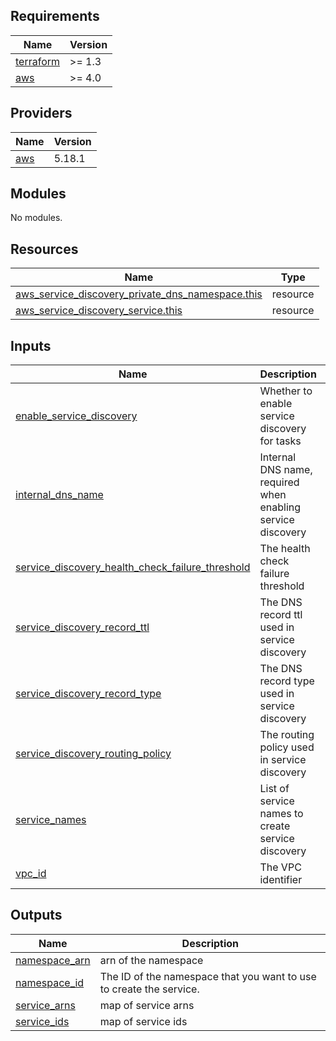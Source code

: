 <!-- BEGINNING OF PRE-COMMIT-TERRAFORM DOCS HOOK -->
## Requirements

| Name | Version |
|------|---------|
| <a name="requirement_terraform"></a> [terraform](#requirement\_terraform) | >= 1.3 |
| <a name="requirement_aws"></a> [aws](#requirement\_aws) | >= 4.0 |

## Providers

| Name | Version |
|------|---------|
| <a name="provider_aws"></a> [aws](#provider\_aws) | 5.18.1 |

## Modules

No modules.

## Resources

| Name | Type |
|------|------|
| [aws_service_discovery_private_dns_namespace.this](https://registry.terraform.io/providers/hashicorp/aws/latest/docs/resources/service_discovery_private_dns_namespace) | resource |
| [aws_service_discovery_service.this](https://registry.terraform.io/providers/hashicorp/aws/latest/docs/resources/service_discovery_service) | resource |

## Inputs

| Name | Description | Type | Default | Required |
|------|-------------|------|---------|:--------:|
| <a name="input_enable_service_discovery"></a> [enable\_service\_discovery](#input\_enable\_service\_discovery) | Whether to enable service discovery for tasks | `bool` | `true` | no |
| <a name="input_internal_dns_name"></a> [internal\_dns\_name](#input\_internal\_dns\_name) | Internal DNS name, required when enabling service discovery | `string` | `""` | no |
| <a name="input_service_discovery_health_check_failure_threshold"></a> [service\_discovery\_health\_check\_failure\_threshold](#input\_service\_discovery\_health\_check\_failure\_threshold) | The health check failure threshold | `number` | `1` | no |
| <a name="input_service_discovery_record_ttl"></a> [service\_discovery\_record\_ttl](#input\_service\_discovery\_record\_ttl) | The DNS record ttl used in service discovery | `number` | `10` | no |
| <a name="input_service_discovery_record_type"></a> [service\_discovery\_record\_type](#input\_service\_discovery\_record\_type) | The DNS record type used in service discovery | `string` | `"A"` | no |
| <a name="input_service_discovery_routing_policy"></a> [service\_discovery\_routing\_policy](#input\_service\_discovery\_routing\_policy) | The routing policy used in service discovery | `string` | `"MULTIVALUE"` | no |
| <a name="input_service_names"></a> [service\_names](#input\_service\_names) | List of service names to create service discovery | `list(string)` | `[]` | no |
| <a name="input_vpc_id"></a> [vpc\_id](#input\_vpc\_id) | The VPC identifier | `string` | n/a | yes |

## Outputs

| Name | Description |
|------|-------------|
| <a name="output_namespace_arn"></a> [namespace\_arn](#output\_namespace\_arn) | arn of the namespace |
| <a name="output_namespace_id"></a> [namespace\_id](#output\_namespace\_id) | The ID of the namespace that you want to use to create the service. |
| <a name="output_service_arns"></a> [service\_arns](#output\_service\_arns) | map of service arns |
| <a name="output_service_ids"></a> [service\_ids](#output\_service\_ids) | map of service ids |
<!-- END OF PRE-COMMIT-TERRAFORM DOCS HOOK -->
